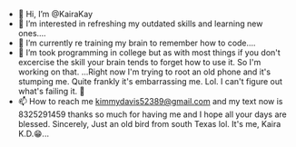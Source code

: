 - 👋 Hi, I’m @KairaKay
- 👀 I’m interested in refreshing my outdated skills and learning new ones....
- 🌱 I’m currently re training my brain to remember how to code....
- 💞️ I’m took programming in college but as with most things if you don't excercise the skill your brain tends to forget how to use it. So I'm working on that.
 ...Right now I'm trying to root an old phone and it's stumping me. Quite frankly it's embarrassing me. Lol. I can't figure out what's failing it. 🤷
- 📫 How to reach me kimmydavis52389@gmail.com and my text now is 8325291459 thanks so much for having me and I hope all your days are blessed. Sincerely,
Just an old bird from south Texas lol. It's me, Kaira K.D.😁...

<!---
KairaKay/KairaKay is a ✨ special ✨ repository because its `README.md` (this file) appears on your GitHub profile.
You can click the Preview link to take a look at your changes.
--->
